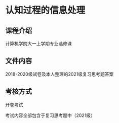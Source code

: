 # 认知过程的信息处理	

## 课程介绍

计算机学院大一上学期专业选修课

## 文件内容

2018-2020级试卷及本人整理的2021级复习思考题答案

## 考核方式

开卷考试

考试内容全部包含于复习思考题中（2021级）
